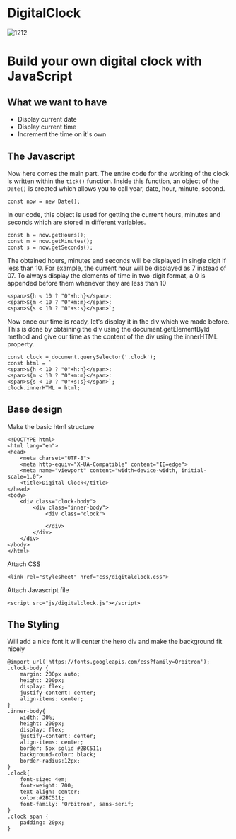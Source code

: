 # DigitalClock
![1212](https://user-images.githubusercontent.com/29798155/115163471-c12d4080-a0c2-11eb-87cb-915e6fd4d581.gif)



# Build your own digital clock with JavaScript
## What we want to have

- Display current date
- Display current time
- Increment the time on it's own


## The Javascript
Now here comes the main part. The entire code for the working of the clock is written within the ```tick()``` function.
Inside this function, an object of the ```Date()``` is created which allows you to call year, date, hour, minute, second. 
```
const now = new Date();
```
In our code, this object is used for getting the current hours, minutes and seconds which are stored in different variables.
```
const h = now.getHours();
const m = now.getMinutes();
const s = now.getSeconds();
```
The obtained hours, minutes and seconds will be displayed in single digit if less than 10. For example, the current hour will be displayed as 7 instead of 07. To always display the elements of time in two-digit format, a 0 is appended before them whenever they are less than 10
```
<span>${h < 10 ? "0"+h:h}</span>:
<span>${m < 10 ? "0"+m:m}</span>:
<span>${s < 10 ? "0"+s:s}</span>`;
```
Now once our time is ready, let's display it in the div which we made before. This is done by obtaining the div using the document.getElementById method and give our time as the content of the div using the innerHTML property.
```
const clock = document.querySelector('.clock');
const html = `
<span>${h < 10 ? "0"+h:h}</span>:
<span>${m < 10 ? "0"+m:m}</span>:
<span>${s < 10 ? "0"+s:s}</span>`;
clock.innerHTML = html;
```

## Base design
Make the basic html structure
``` 
<!DOCTYPE html>
<html lang="en">
<head>
    <meta charset="UTF-8">
    <meta http-equiv="X-UA-Compatible" content="IE=edge">
    <meta name="viewport" content="width=device-width, initial-scale=1.0">
    <title>Digital Clock</title>
</head>
<body>
    <div class="clock-body">
        <div class="inner-body">
            <div class="clock">
            
            </div>
        </div>
    </div>
</body>
</html>
```

Attach CSS
```
<link rel="stylesheet" href="css/digitalclock.css">
```
Attach Javascript file
```
<script src="js/digitalclock.js"></script>
```


## The Styling
Will add a nice font it will center the hero div and make the background fit nicely
``` 
@import url('https://fonts.googleapis.com/css?family=Orbitron');
.clock-body {
    margin: 200px auto;
    height: 200px;
    display: flex;
    justify-content: center;
    align-items: center;
}
.inner-body{
    width: 30%;
    height: 200px;
    display: flex;
    justify-content: center;
    align-items: center;
    border: 5px solid #2BC511;
    background-color: black;
    border-radius:12px;
}
.clock{
    font-size: 4em;
    font-weight: 700;
    text-align: center;
    color:#2BC511;
    font-family: 'Orbitron', sans-serif;
}
.clock span {
    padding: 20px;
}
```
